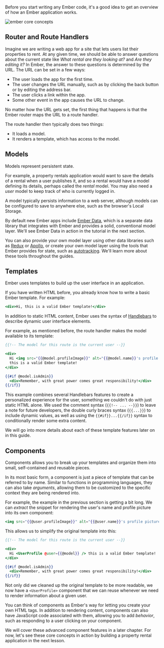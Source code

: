 Before you start writing any Ember code, it's a good idea to get an overview of how an
Ember application works.

![ember core concepts](/images/ember-core-concepts/ember-core-concepts.svg)

## Router and Route Handlers

Imagine we are writing a web app for a site that lets users list their properties to rent. At any given time, we should be able to answer questions about the current state like _What rental are they looking at?_ and _Are they editing it?_ In Ember, the answer to these questions is determined by the URL.
The URL can be set in a few ways:

* The user loads the app for the first time.
* The user changes the URL manually, such as by clicking the back button or by editing the address bar.
* The user clicks a link within the app.
* Some other event in the app causes the URL to change.

No matter how the URL gets set, the first thing that happens is that the Ember router maps the URL to a route handler.

The route handler then typically does two things:

* It loads a model.
* It renders a template, which has access to the model.

## Models

Models represent persistent state.

For example, a property rentals application would want to save the details of
a rental when a user publishes it, and so a rental would have a model defining
its details, perhaps called the _rental_ model. You may also need a _user_
model to keep track of who is currently logged in.

A model typically persists information to a web server, although models can be
configured to save to anywhere else, such as the browser's Local Storage.

By default new Ember apps include [Ember Data](../../models/), which is a
separate data library that integrates with Ember and provides a solid,
conventional model layer. We'll see Ember Data in action in the tutorial in
the next section.

You can also provide your own model layer using other data libraries such as
[Redux](https://github.com/ember-redux/ember-redux) or
[Apollo](https://github.com/ember-graphql/ember-apollo-client), or create your
own model layer using the tools that Ember provides for state, such as
[autotracking](../../components/component-state-and-actions/). We'll learn more
about these tools throughout the guides.

## Templates

Ember uses templates to build up the user interface in an application.

If you have written HTML before, you already know how to write a basic Ember
template. For example:

```handlebars {data-filename="app/templates/welcome.hbs"}
<div>Hi, this is a valid Ember template!</div>
```

In addition to static HTML content, Ember uses the syntax of [Handlebars](http://handlebarsjs.com)
to describe dynamic user interface elements.

For example, as mentioned before, the route handler makes the model available
to its template:

```handlebars {data-filename="app/templates/welcome.hbs"}
{{!-- The model for this route is the current user --}}

<div>
  Hi <img src="{{@model.profileImage}}" alt="{{@model.name}}'s profile picture"> {{@model.name}},
  this is a valid Ember template!
</div>

{{#if @model.isAdmin}}
  <div>Remember, with great power comes great responsibility!</div>
{{/if}}
```

This example combines several Handlebars features to create a personalized
experience for the user, something we couldn't do with just static HTML alone.
We used the comment syntax (`{{!-- ... --}}`) to leave a note for future
developers, the double curly braces syntax (`{{...}}`) to include dynamic
values, as well as using the `{{#if}}...{{/if}}` syntax to conditionally render
some extra content.

We will go into more details about each of these template features later on in
this guide.

## Components

Components allows you to break up your templates and organize them into small,
self-contained and reusable pieces.

In its most basic form, a component is just a piece of template that can be
referred to by name. Similar to functions in programming languages, they can
also take _arguments_, allowing them to be customized to the specific context
they are being rendered into.

For example, the example in the previous section is getting a bit long. We can
_extract_ the snippet for rendering the user's name and profile picture into
its own component:

```handlebars {data-filename="app/components/user-profile.hbs"}
<img src="{{@user.profileImage}}" alt="{{@user.name}}'s profile picture"> {{@user.name}}
```

This allows us to simplify the original template into this:

```handlebars {data-filename="app/templates/welcome.hbs"}
{{!-- The model for this route is the current user --}}

<div>
  Hi <UserProfile @user={{@model}} /> this is a valid Ember template!
</div>

{{#if @model.isAdmin}}
  <div>Remember, with great power comes great responsibility!</div>
{{/if}}
```

Not only did we cleaned up the original template to be more readable, we now
have a `<UserProfile>` component that we can reuse whenever we need to render
information about a given user.

You can think of components as Ember's way for letting you create your own HTML
tags. In addition to rendering content, components can also have JavaScript
code associated with them, allowing you to add _behavior_, such as responding
to a user clicking on your component.

We will cover these advanced component features in a later chapter. For now,
let's see these core concepts in action by building a property rental
application in the next lesson.
